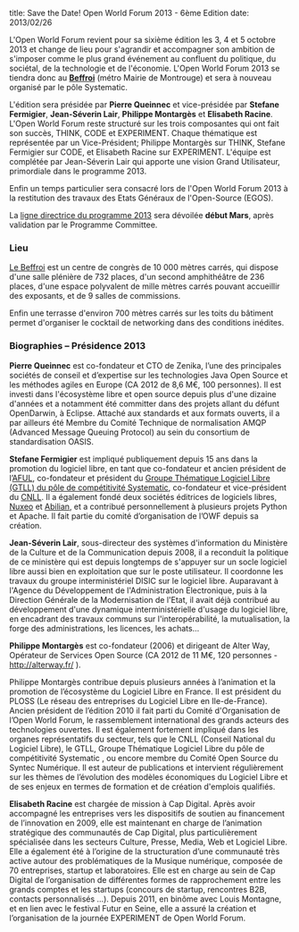 title: Save the Date! Open World Forum 2013 - 6ème Edition
date: 2013/02/26

L'Open World Forum revient pour sa sixième édition les 3, 4 et 5 octobre 2013 et change de lieu pour s'agrandir et accompagner son ambition de s'imposer comme le plus grand événement au confluent du politique, du sociétal, de la technologie et de l'économie. L'Open World Forum 2013 se tiendra donc au **[Beffroi](/fr/lieu/)** (métro Mairie de Montrouge) et sera à nouveau organisé par le pôle Systematic.

L'édition sera présidée par **Pierre Queinnec** et vice-présidée par **Stefane Fermigier**, **Jean-Séverin Lair**, **Philippe Montargès** et **Elisabeth Racine**. L'Open World Forum reste structuré sur les trois composantes qui ont fait son succès, THINK, CODE et EXPERIMENT. Chaque thématique est représentée par un Vice-Président; Philippe Montargès sur THINK, Stefane Fermigier sur CODE, et Elisabeth Racine sur EXPERIMENT. L'équipe est complétée par Jean-Séverin Lair qui apporte une vision Grand Utilisateur, primordiale dans le programme 2013.

Enfin un temps particulier sera consacré lors de l'Open World Forum 2013 à la restitution des travaux des Etats Généraux de l'Open-Source (EGOS).

La [ligne directrice du programme 2013](/fr/programme/) sera dévoilée **début Mars**, après validation par le Programme Committee.

### Lieu

[Le Beffroi](/fr/lieu/) est un centre de congrès de 10 000 mètres carrés, qui dispose d'une salle plénière de 732 places, d'un second amphithéâtre de 236 places, d'une espace polyvalent de mille mètres carrés pouvant accueillir des exposants, et de 9 salles de commissions.

Enfin une terrasse d'environ 700 mètres carrés sur les toits du bâtiment permet d'organiser le cocktail de networking dans des conditions inédites.

### Biographies – Présidence 2013

**Pierre Queinnec** est co-fondateur et CTO de Zenika, l’une des principales sociétés de conseil et d’expertise sur les technologies Java Open Source et les méthodes agiles en Europe (CA 2012 de 8,6 M€, 100 personnes). Il est investi dans l'écosystème libre et open source depuis plus d'une dizaine d'années et a notamment été committer dans des projets allant du défunt OpenDarwin, à Eclipse. Attaché aux standards et aux formats ouverts, il a par ailleurs été Membre du Comité Technique de normalisation AMQP (Advanced Message Queuing Protocol) au sein du consortium de standardisation OASIS.

**Stefane Fermigier** est impliqué publiquement depuis 15 ans dans la promotion du logiciel libre, en tant que co-fondateur et ancien président de l’[AFUL](http://www.aful.org/), co-fondateur et président du [Groupe Thématique Logiciel Libre (GTLL) du pôle de compétitivité Systematic](http://www.gt-logiciel-libre.org/), co-fondateur et vice-président du [CNLL](http://www.cnll.fr/). Il a également fondé deux sociétés éditrices de logiciels libres, [Nuxeo](http://www.nuxeo.com/) et [Abilian](http://www.abilian.com/), et a contribué personnellement à plusieurs projets Python et Apache. Il fait partie du comité d’organisation de l’OWF depuis sa création.

**Jean-Séverin Lair**, sous-directeur des systèmes d'information du Ministère de la Culture et de la Communication depuis 2008, il a reconduit la politique de ce ministère qui est depuis longtemps de s'appuyer sur un socle logiciel libre aussi bien en exploitation que sur le poste utilisateur. Il coordonne les travaux du groupe interministériel DISIC sur le logiciel libre. Auparavant à l'Agence du Développement de l'Administration Electronique, puis à la Direction Générale de la Modernisation de l'Etat, il avait déjà contribué au développement d'une dynamique interministérielle d'usage du logiciel libre, en encadrant des travaux communs sur l'interopérabilité, la mutualisation, la forge des administrations, les licences, les achats...

**Philippe Montargès** est co-fondateur (2006) et dirigeant de Alter Way, Opérateur de Services Open Source (CA 2012 de 11 M€, 120 personnes - <http://alterway.fr/> ).

Philippe Montargès contribue depuis plusieurs années à l’animation et la promotion de l’écosystème du Logiciel Libre en France. Il est président du PLOSS (Le réseau des entreprises du Logiciel Libre en Ile-de-France). Ancien président de l’édition 2010 il fait parti du Comité d'Organisation de l’Open World Forum, le rassemblement international des grands acteurs des technologies ouvertes. Il est également fortement impliqué dans les organes représentatifs du secteur, tels que le CNLL (Conseil National du Logiciel Libre), le GTLL, Groupe Thématique Logiciel Libre du pôle de compétitivité Systematic , ou encore membre du Comité Open Source du Syntec Numérique. Il est auteur de publications et intervient régulièrement sur les thèmes de l’évolution des modèles économiques du Logiciel Libre et de ses enjeux en termes de formation et de création d'emplois qualifiés.

**Elisabeth Racine** est chargée de mission à Cap Digital. Après avoir accompagné les entreprises vers les dispositifs de soutien au financement de l’innovation en 2009, elle est maintenant en charge de l’animation stratégique des communautés de Cap Digital, plus particulièrement spécialisée dans les secteurs Culture, Presse, Media, Web et Logiciel Libre. Elle a également été à l’origine de la structuration d’une communauté très active autour des problématiques de la Musique numérique, composée de 70 entreprises, startup et laboratoires. Elle est en charge au sein de Cap Digital de l’organisation de différentes formes de rapprochement entre les grands comptes et les startups (concours de startup, rencontres B2B, contacts personnalisés …). Depuis 2011, en binôme avec Louis Montagne, et en lien avec le festival Futur en Seine, elle a assuré la création et l’organisation de la journée EXPERIMENT de Open World Forum.
